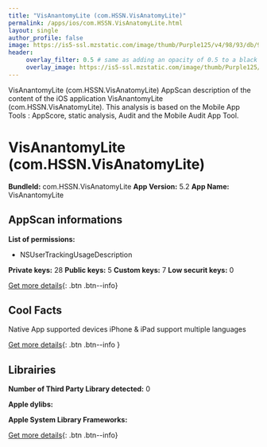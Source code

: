 ```yaml
---
title: "VisAnantomyLite (com.HSSN.VisAnatomyLite)"
permalink: /apps/ios/com.HSSN.VisAnatomyLite.html
layout: single
author_profile: false
image: https://is5-ssl.mzstatic.com/image/thumb/Purple125/v4/98/93/db/9893db66-cfd5-c14a-52a1-9d0936871ca8/AppIcon-1x_U007emarketing-3-0-85-220.png/512x512bb.jpg
header: 
     overlay_filter: 0.5 # same as adding an opacity of 0.5 to a black background
     overlay_image: https://is5-ssl.mzstatic.com/image/thumb/Purple125/v4/98/93/db/9893db66-cfd5-c14a-52a1-9d0936871ca8/AppIcon-1x_U007emarketing-3-0-85-220.png/512x512bb.jpg
---
```

VisAnantomyLite (com.HSSN.VisAnatomyLite) AppScan description of the content of the iOS application VisAnantomyLite (com.HSSN.VisAnatomyLite). This analysis is based on the Mobile App Tools : AppScore, static analysis, Audit and the Mobile Audit App Tool.

# VisAnantomyLite (com.HSSN.VisAnatomyLite)

**BundleId:** com.HSSN.VisAnatomyLite
**App Version:** 5.2
**App Name:** VisAnantomyLite


## AppScan informations 

**List of permissions:** 
- NSUserTrackingUsageDescription
  
  
**Private keys:** 28
**Public keys:** 5
**Custom keys:** 7
**Low securit keys:** 0
  
[Get more details](/pricing.html){: .btn .btn--info}

## Cool Facts

Native App
supported devices iPhone & iPad
support multiple languages
  
[Get more details](/pricing.html){: .btn .btn--info }

## Librairies 
**Number of Third Party Library detected:** 0


**Apple dylibs:**


**Apple System Library Frameworks:**


  
[Get more details](/pricing.html){: .btn .btn--info}

